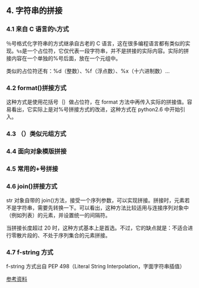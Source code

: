 ## 4. 字符串的拼接

### 4.1 来自 C 语言的`%`方式

％号格式化字符串的方式继承自古老的 C 语言，这在很多编程语言都有类似的实现。`%s`是一个占位符，它仅代表一段字符串，并不是拼接的实际内容。实际的拼接内容在一个单独的%号后面，放在一个元组中。

类似的占位符还有：%d（整数）、%f（浮点数）、%x（十六进制数）...

### 4.2 format()拼接方式

这种方式是使用花括号｛｝做占位符，在 format 方法中再传入实际的拼接值。容易看出，它实际上是对%号拼接方式的改进，这种方式在 python2.6 中开始引入。

### 4.3 （）类似元组方式

### 4.4 面向对象模版拼接

### 4.5 常用的+号拼接

### 4.6 join()拼接方式

str 对象自带的 join()方法，接受一个序列参数，可以实现拼接。拼接时，元素若不是字符串，需要先转换一下。可以看出，这种方法比较适用与连接序列对象中（例如列表）的元素，并设置统一的间隔符。

当拼接长度超过 20 时，这种方式基本上是首选。不过，它的缺点就是：不适合进行零散片段的、不处于序列集合的元素拼接。

### 4.7 f-string 方式

f-string 方式出自 PEP 498（Literal String Interpolation，字面字符串插值）

[参考资料](https://kandianshare.html5.qq.com/v2/news/2669455806451996994?url=http%3A%2F%2Fkuaibao.qq.com%2Fs%2F20200328A0P72100&cardmode=1&dataSrc=96&docId=2669455806451996994&pid=45&queryId=1585447886181&sh_sid=5__21570c683d3cb00e__b17b121e58985d2f0b41567f1d3188cb&subjectId=1090319&zimeitiId=qeh_5408094&target_app=kb#)

